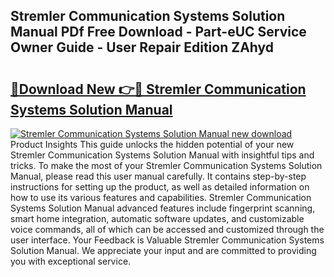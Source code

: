 ## Stremler Communication Systems Solution Manual PDf Free Download - Part-eUC Service Owner Guide - User Repair Edition ZAhyd

# <h2><a href="http://bc80653.oget.top/?id=Stremler+Communication+Systems+Solution+Manual">🔗Download New 👉🔴 Stremler Communication Systems Solution Manual</a></h2>

[![Stremler Communication Systems Solution Manual new download](https://i.imgur.com/5g1atiW.png)](http://bc80653.oget.top/?id=Stremler+Communication+Systems+Solution+Manual)
Product Insights This guide unlocks the hidden potential of your new Stremler Communication Systems Solution Manual with insightful tips and tricks. To make the most of your Stremler Communication Systems Solution Manual, please read this user manual carefully. It contains step-by-step instructions for setting up the product, as well as detailed information on how to use its various features and capabilities. Stremler Communication Systems Solution Manual advanced features include fingerprint scanning, smart home integration, automatic software updates, and customizable voice commands, all of which can be accessed and customized through the user interface. Your Feedback is Valuable Stremler Communication Systems Solution Manual. We appreciate your input and are committed to providing you with exceptional service.

